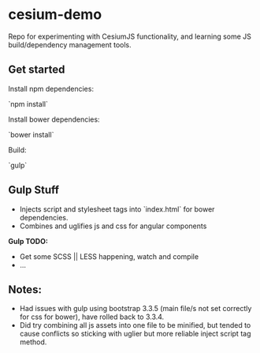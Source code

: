 # cesium-demo
Repo for experimenting with CesiumJS functionality, and learning some JS build/dependency management tools.

<h2>Get started</h2>

<p>Install npm dependencies:</p>
`npm install`

<p>Install bower dependencies:</p>
`bower install`

<p>Build:</p>
`gulp`


<h2>Gulp Stuff</h2>

<ul>
	<li>Injects script and stylesheet tags into `index.html` for bower dependencies.</li>
	<li>Combines and uglifies js and css for angular components</li>
</ul>

<p><strong>Gulp TODO:</strong></p>

<ul>
	<li>Get some SCSS || LESS happening, watch and compile</li>
	<li>...</li>
</ul>


<h2>Notes:</h2>

<ul>
	<li>Had issues with gulp using bootstrap 3.3.5 (main file/s not set correctly for css for bower), have rolled back to 3.3.4.</li>
	<li>Did try combining all js assets into one file to be minified, but tended to cause conflicts so sticking with uglier but more reliable inject script tag method.</li>
</ul>